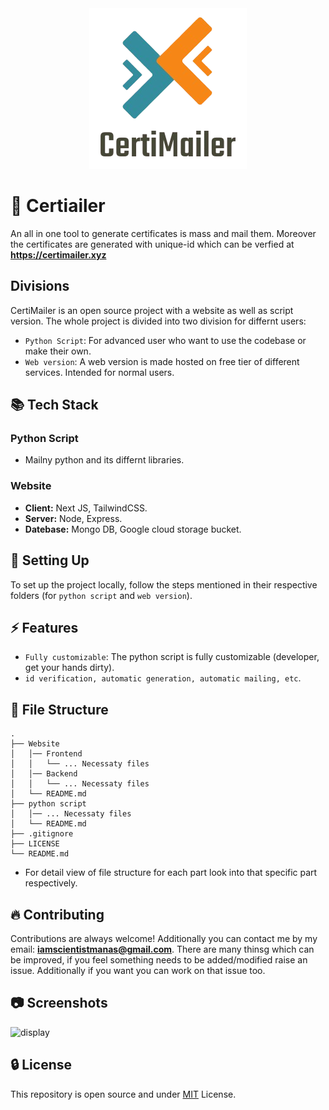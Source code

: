 <div align="center">
  <img src="images/logo.png" alt="Logo">
</div>

# 🔰 Certiailer

An all in one tool to generate certificates is mass and mail them. Moreover the certificates are generated with unique-id which can be verfied at **https://certimailer.xyz**

## Divisions

CertiMailer is an open source project with a website as well as script version. The whole project is divided into two division for differnt users:

- `Python Script`: For advanced user who want to use the codebase or make their own.
- `Web version`: A web version is made hosted on free tier of different services. Intended for normal users.

## 📚 Tech Stack

### Python Script

- Mailny python and its differnt libraries.

### Website

- **Client:** Next JS, TailwindCSS.
- **Server:** Node, Express.
- **Datebase:** Mongo DB, Google cloud storage bucket.

## 🔨 Setting Up

To set up the project locally, follow the steps mentioned in their respective folders (for `python script` and `web version`).

## ⚡ Features

- `Fully customizable`: The python script is fully customizable (developer, get your hands dirty).
- `id verification, automatic generation, automatic mailing, etc`.

## 📁 File Structure

```
.
├── Website 
│   │── Frontend
│   │   └── ... Necessaty files
│   │── Backend
│   │   └── ... Necessaty files
│   └── README.md
├── python script
│   │── ... Necessaty files
│   └── README.md
├── .gitignore
├── LICENSE
└── README.md
```

- For detail view of file structure for each part look into that specific part respectively.

## 🔥 Contributing

Contributions are always welcome! Additionally you can contact me by my email: **iamscientistmanas@gmail.com**. There are many thinsg which can be improved, if you feel something needs to be added/modified raise an issue. Additionally if you want you can work on that issue too.

## 📷 Screenshots

![display](https://github.com/user-attachments/assets/6b209d02-d326-452f-b76c-be87bb96a01b)

## 🔒 License

This repository is open source and under [MIT](https://choosealicense.com/licenses/mit/) License.
